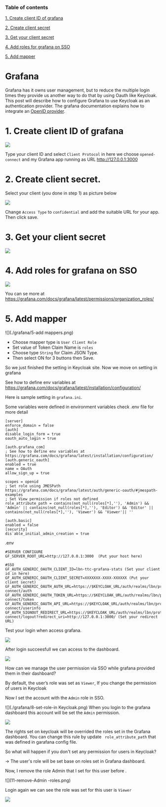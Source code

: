 ### Table of contents

[1. Create client ID of grafana](#createclient)

[2. Create client secret](#clientsecret)

[3. Get your client secret ](#getsecret)

[4. Add roles for grafana on SSO](#addssoroles)

[5. Add mapper](#addmapper)

# Grafana

Grafana has it owns user management, but to reduce the multiple login times they provide us another way to do that by using Oauth like Keycloak. This post will describe how to configure Grafana to use Keycloak as an authentication provider.
The grafana documentation explains how to integrate an [OpenID provider]( https://grafana.com/docs/grafana/latest/auth/generic-oauth/).


# 1. Create client ID of grafana
 <a name="createclient"></a>

![](./grafana/1-create-client.png)

Type your client ID and select `Client Protocol` in here we choose `opened-connect` and my Grafana app running as URL http://127.0.0.1:3000

# 2. Create client secret.

 <a name="clientsecret"></a>

Select your client (you done in step 1) as picture below
 
![](./grafana/2.set-confidential.png)

Change `Access Type` to `confidential` and add the suitable URL for your app. Then click save.

# 3. Get your client secret 
<a name="getsecret"></a>
![](./grafana/3.getsecret.png)

# 4. Add roles for grafana on SSO

<a name="addssoroles"></a>
 
![](./grafana/4-add-roles.png)

You can se more at https://grafana.com/docs/grafana/latest/permissions/organization_roles/

# 5. Add mapper

 <a name="addmapper"></a>
 
![](./grafana/5-add mappers.png)

* Choose mapper type is `User Client Role`
* Set value of Token Claim Name is `roles`
* Choose type `String` for Claim JSON Type.
* Then select ON for 3 buttons then Save.

So we just finished the setting in Keycloak site. Now we move on setting in grafana

See how to define env variables at https://grafana.com/docs/grafana/latest/installation/configuration/

Here is sample setting in `grafana.ini`.

Some variables were defined in environment variables check .env file for more detail

```
[server]
enforce_domain = false
[auth]
disable_login_form = true
oauth_auto_login = true

[auth.grafana_com]
; See how to define env variables at https://grafana.com/docs/grafana/latest/installation/configuration/
[auth.generic_oauth]
enabled = true
name = OAuth
allow_sign_up = true

scopes = openid
; Set role using JMESPath https://grafana.com/docs/grafana/latest/auth/generic-oauth/#jmespath-examples
; Set View permission if roles not defined
role_attribute_path = contains(not_null(roles[*],''), 'Admin') && 'Admin' || contains(not_null(roles[*],''), 'Editor') && 'Editor' || contains(not_null(roles[*],''), 'Viewer') && 'Viewer'|| ''

[auth.basic]
enabled = false
[security]
dis`able_initial_admin_creation = true
```

.env
```
#SERVER CONFIGURE
GF_SERVER_ROOT_URL=http://127.0.0.1:3000  (Put your host here)

#SSO
GF_AUTH_GENERIC_OAUTH_CLIENT_ID=lbn-ttc-grafana-stats (Set your client id in here)
GF_AUTH_GENERIC_OAUTH_CLIENT_SECRET=XXXXXXX-XXXX-XXXXXX (Put your client secret)
GF_AUTH_GENERIC_OAUTH_AUTH_URL=https://$KEYCLOAK_URL/auth/realms/lbn/protocol/openid-connect/auth
GF_AUTH_GENERIC_OAUTH_TOKEN_URL=https://$KEYCLOAK_URL/auth/realms/lbn/protocol/openid-connect/token
GF_AUTH_GENERIC_OAUTH_API_URL=https://$KEYCLOAK_URL/auth/realms/lbn/protocol/openid-connect/userinfo
GF_AUTH_SIGNOUT_REDIRECT_URL=https://$KEYCLOAK_URL/auth/realms/lbn/protocol/openid-connect/logout?redirect_uri=http://127.0.0.1:3000/ (Set your redirect URL)
```
Test your login when access grafana.
 
![](./grafana/6-test-login.png)

After login succeesfull we can access to the dashboard.
 
![](./grafana/7-login-succeed.png)

How can we manage the user permission via SSO while grafana provided them in their dashboard?

By default, the user’s role was set as `Viewer`, If you change the permission of users in Keycloak 

Now I set the account with the `Admin` role in SSO.
 
![](./grafana/8-set-role-in Keycloak.png)
When you login to the grafana dashboard this account will be set the `Admin` permission.
 
![](./grafana/9-admin-set-by-sso.png)

The rights set on keycloak will be overrided the roles set in the Grafana dashboard. You can change this rule by update ` role_attribute_path` that was defined in garafana config file.

So what will happen if you don't set any permission for users in Keycloak?

-> The user's role will be set base on roles set in Grafana dashboard.

Now, I remove the role Admin that I set for this user before .

![](11-remove-Admin -roles.png)

Login again we can see the role was set for this user is `Viewer`
 
![](12-Only-have-view-permission.png)
